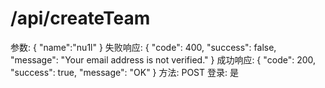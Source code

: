 # /api/createTeam

参数: {
"name":"nu1l"
}
失败响应: {
"code": 400,
"success": false,
"message": "Your email address is not verified."
}
成功响应: {
"code": 200,
"success": true,
"message": "OK"
}
方法: POST
登录: 是